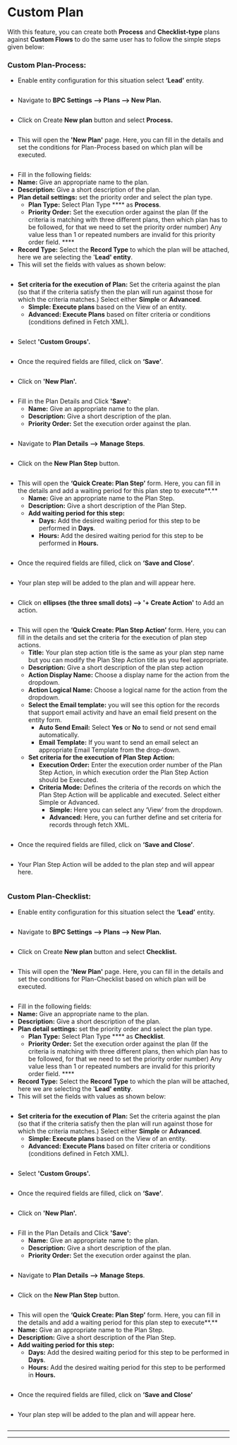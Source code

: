 # Custom Plan

With this feature, you can create both **Process** and **Checklist-type** plans against **Custom Flows** to do the same user has to follow the simple steps given below:

### **Custom Plan-Process:**

* Enable entity configuration for this situation select  **‘Lead’** entity.&#x20;

<figure><img src="../../../../.gitbook/assets/1 (180).png" alt=""><figcaption></figcaption></figure>

* Navigate to **BPC Settings** **--> Plans --> New Plan.**

<figure><img src="../../../../.gitbook/assets/Custom process_2.png" alt=""><figcaption></figcaption></figure>

* Click on Create **New plan** button and select **Process.**

<figure><img src="../../../../.gitbook/assets/Custom process_3.png" alt=""><figcaption></figcaption></figure>

* This will open the **'New Plan'** page. Here, you can fill in the details and set the conditions for Plan-Process based on which plan will be executed.

<figure><img src="../../../../.gitbook/assets/Custom process_5.png" alt=""><figcaption></figcaption></figure>

* Fill in the following fields:&#x20;
* **Name:** Give an appropriate name to the plan.
* **Description:** Give a short description of the plan.
* **Plan detail settings:** set the priority order and select the plan type.
  * **Plan Type:** Select Plan Type **** as **Process**.
  * **Priority Order:** Set the execution order against the plan (If the criteria is matching with three different plans, then which plan has to be followed, for that we need to set the priority order number) Any value less than 1 or repeated numbers are invalid for this priority order field. ****&#x20;
* **Record Type:** Select the **Record Type** to which the plan will be attached, here we are selecting the '**Lead' entity**.
* This will set the fields with values as shown below:

<figure><img src="../../../../.gitbook/assets/Custom process_6.png" alt=""><figcaption></figcaption></figure>

* **Set criteria for the execution of Plan:** Set the criteria against the plan (so that if the criteria satisfy then the plan will run against those for which the criteria matches.) Select either **Simple** or **Advanced**.
  * **Simple: Execute plans** based on the View of an entity.
  * **Advanced: Execute Plans** based on filter criteria or conditions (conditions defined in Fetch XML).

<figure><img src="../../../../.gitbook/assets/Custom process_7.png" alt=""><figcaption></figcaption></figure>

* Select **'Custom Groups'.**

<figure><img src="../../../../.gitbook/assets/Custom process_8.png" alt=""><figcaption></figcaption></figure>

* Once the required fields are filled, click on **‘Save’**.

<figure><img src="../../../../.gitbook/assets/Custom process_9.png" alt=""><figcaption></figcaption></figure>

* Click on **'New Plan'.**

<figure><img src="../../../../.gitbook/assets/Custom process_10.png" alt=""><figcaption></figcaption></figure>

* Fill in the Plan Details and Click **'Save'**:
  * **Name:** Give an appropriate name to the plan.
  * **Description:** Give a short description of the plan.
  * **Priority Order:** Set the execution order against the plan.

<figure><img src="../../../../.gitbook/assets/Custom process_11 (1).png" alt=""><figcaption></figcaption></figure>

* Navigate to **Plan Details** **-->** **Manage Steps**.

<figure><img src="../../../../.gitbook/assets/Custom process PLAN STEP_1.png" alt=""><figcaption></figcaption></figure>

* Click on the **New Plan Step** button.

<figure><img src="../../../../.gitbook/assets/Custom process PLAN STEP_2.png" alt=""><figcaption></figcaption></figure>

* This will open the **‘Quick Create: Plan Step’** form. Here, you can fill in the details and add a waiting period for this plan step to execute**.**
  * **Name:** Give an appropriate name to the Plan Step.
  * **Description:** Give a short description of the Plan Step.
  * **Add waiting period for this step:**
    * **Days:** Add the desired waiting period for this step to be performed in **Days**.
    * **Hours:** Add the desired waiting period for this step to be performed in **Hours.**

<figure><img src="../../../../.gitbook/assets/Custom process PLAN STEP_3.png" alt=""><figcaption></figcaption></figure>

* Once the required fields are filled, click on **‘Save and Close’**.

<figure><img src="../../../../.gitbook/assets/Custom process PLAN STEP_4.png" alt=""><figcaption></figcaption></figure>

* Your plan step will be added to the plan and will appear here.

<figure><img src="../../../../.gitbook/assets/Custom process PLAN STEP_5.png" alt=""><figcaption></figcaption></figure>

* Click on **ellipses (the three small dots) --> '+ Create Action'** to Add an action.

<figure><img src="../../../../.gitbook/assets/Custom process plan step action_1.png" alt=""><figcaption></figcaption></figure>

* This will open the **‘Quick Create: Plan Step Action’** form. Here, you can fill in the details and set the criteria for the execution of plan step actions.
  * **Title:** Your plan step action title is the same as your plan step name but you can modify the Plan Step Action title as you feel appropriate.&#x20;
  * **Description:** Give a short description of the plan step action
  * **Action Display Name:** Choose a display name for the action from the dropdown.
  * **Action Logical Name:** Choose a logical name for the action from the dropdown.
  * **Select the Email template:** you will see this option for the records that support email activity and have an email field present on the entity form.
    * **Auto Send Email:** Select **Yes** or **No** to send or not send email automatically.
    * **Email Template:** If you want to send an email select an appropriate Email Template from the drop-down.
  * **Set criteria for the execution of Plan Step Action:**
    * **Execution Order:** Enter the execution order number of the Plan Step Action, in which execution order the Plan Step Action should be Executed.
    * **Criteria Mode:** Defines the criteria of the records on which the Plan Step Action will be applicable and executed. Select either Simple or Advanced.
      * **Simple:** Here you can select any ‘View’ from the dropdown.
      * **Advanced:** Here, you can further define and set criteria for records through fetch XML.

<figure><img src="../../../../.gitbook/assets/Custom process plan step action_2 (1).png" alt=""><figcaption></figcaption></figure>

* Once the required fields are filled, click on **‘Save and Close’**.

<figure><img src="../../../../.gitbook/assets/Custom process plan step action_3.png" alt=""><figcaption></figcaption></figure>

* Your Plan Step Action will be added to the plan step and will appear here.

<figure><img src="../../../../.gitbook/assets/Custom process plan step action_4.png" alt=""><figcaption></figcaption></figure>

### **Custom Plan-Checklist:**

* Enable entity configuration for this situation select the **‘Lead’** entity.&#x20;

<figure><img src="../../../../.gitbook/assets/custom checklist plan_1.png" alt=""><figcaption></figcaption></figure>

* Navigate to **BPC Settings** **--> Plans --> New Plan.**

<figure><img src="../../../../.gitbook/assets/custom checklist plan_2.png" alt=""><figcaption></figcaption></figure>

* Click on Create **New plan** button and select **Checklist.**

<figure><img src="../../../../.gitbook/assets/custom checklist plan_3.png" alt=""><figcaption></figcaption></figure>

* This will open the **'New Plan'** page. Here, you can fill in the details and set the conditions for Plan-Checklist based on which plan will be executed.

<figure><img src="../../../../.gitbook/assets/custom checklist plan_4.png" alt=""><figcaption></figcaption></figure>

* Fill in the following fields:&#x20;
* **Name:** Give an appropriate name to the plan.
* **Description:** Give a short description of the plan.
* **Plan detail settings:** set the priority order and select the plan type.
  * **Plan Type:** Select Plan Type **** as **Checklist**.
  * **Priority Order:** Set the execution order against the plan (If the criteria is matching with three different plans, then which plan has to be followed, for that we need to set the priority order number) Any value less than 1 or repeated numbers are invalid for this priority order field. ****&#x20;
* **Record Type:** Select the **Record Type** to which the plan will be attached, here we are selecting the '**Lead' entity**.
* This will set the fields with values as shown below:

<figure><img src="../../../../.gitbook/assets/custom checklist plan_5.png" alt=""><figcaption></figcaption></figure>

* **Set criteria for the execution of Plan:** Set the criteria against the plan (so that if the criteria satisfy then the plan will run against those for which the criteria matches.) Select either **Simple** or **Advanced**.
  * **Simple: Execute plans** based on the View of an entity.
  * **Advanced: Execute Plans** based on filter criteria or conditions (conditions defined in Fetch XML).

<figure><img src="../../../../.gitbook/assets/custom checklist plan_6.png" alt=""><figcaption></figcaption></figure>

* Select **'Custom Groups'.**

<figure><img src="../../../../.gitbook/assets/custom checklist plan_7 (1).png" alt=""><figcaption></figcaption></figure>

* Once the required fields are filled, click on **‘Save’**.

<figure><img src="../../../../.gitbook/assets/custom checklist plan_8.png" alt=""><figcaption></figcaption></figure>

* Click on **'New Plan'.**

<figure><img src="../../../../.gitbook/assets/custom checklist plan_9.png" alt=""><figcaption></figcaption></figure>

* Fill in the Plan Details and Click **'Save'**:
  * **Name:** Give an appropriate name to the plan.
  * **Description:** Give a short description of the plan.
  * **Priority Order:** Set the execution order against the plan.

<figure><img src="../../../../.gitbook/assets/custom checklist plan_10.png" alt=""><figcaption></figcaption></figure>

* Navigate to **Plan Details** **-->** **Manage Steps**.

<figure><img src="../../../../.gitbook/assets/custom checklist plan step_1.png" alt=""><figcaption></figcaption></figure>

* Click on the **New Plan Step** button.

<figure><img src="../../../../.gitbook/assets/custom checklist plan step_2.png" alt=""><figcaption></figcaption></figure>

* This will open the **‘Quick Create: Plan Step’** form. Here, you can fill in the details and add a waiting period for this plan step to execute**.**
* **Name:** Give an appropriate name to the Plan Step.
* **Description:** Give a short description of the Plan Step.
* **Add waiting period for this step:**
  * **Days:** Add the desired waiting period for this step to be performed in **Days**.
  * **Hours:** Add the desired waiting period for this step to be performed in **Hours.**

<figure><img src="../../../../.gitbook/assets/custom checklist plan step_3.png" alt=""><figcaption></figcaption></figure>

* Once the required fields are filled, click on **‘Save and Close’**

<figure><img src="../../../../.gitbook/assets/custom checklist plan step_4.png" alt=""><figcaption></figcaption></figure>

* Your plan step will be added to the plan and will appear here.

<figure><img src="../../../../.gitbook/assets/custom checklist plan step_5.png" alt=""><figcaption></figcaption></figure>

****

****
